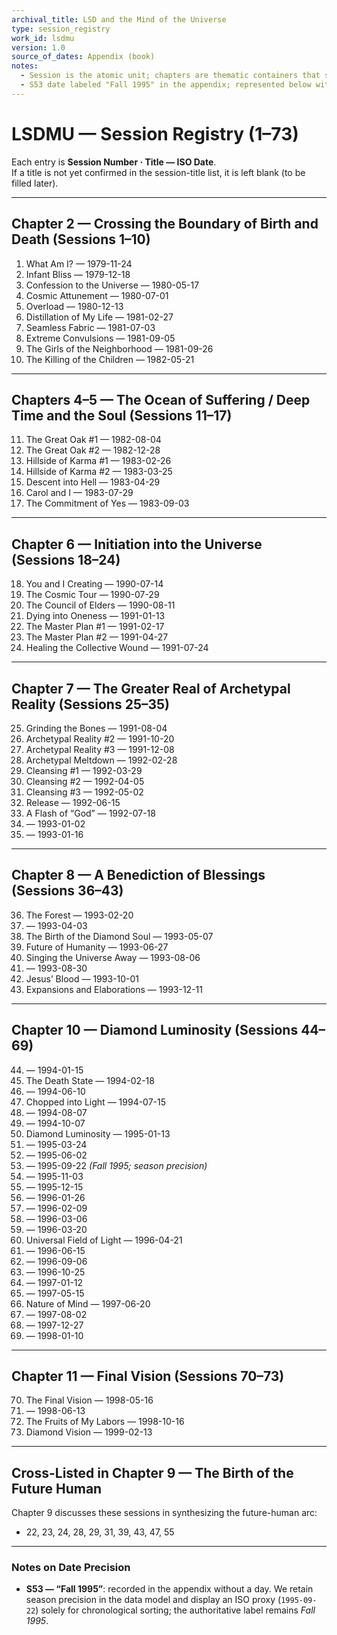 ```yaml
---
archival_title: LSD and the Mind of the Universe
type: session_registry
work_id: lsdmu
version: 1.0
source_of_dates: Appendix (book)
notes:
  - Session is the atomic unit; chapters are thematic containers that sometimes cross-list sessions.
  - S53 date labeled "Fall 1995" in the appendix; represented below with season precision.
---
```


# LSDMU — Session Registry (1–73)

Each entry is **Session Number · Title — ISO Date**.  
If a title is not yet confirmed in the session-title list, it is left blank (to be filled later).

---

## Chapter 2 — Crossing the Boundary of Birth and Death (Sessions 1–10)
1. What Am I? — 1979-11-24  
2. Infant Bliss — 1979-12-18  
3. Confession to the Universe — 1980-05-17  
4. Cosmic Attunement — 1980-07-01  
5. Overload — 1980-12-13  
6. Distillation of My Life — 1981-02-27  
7. Seamless Fabric — 1981-07-03  
8. Extreme Convulsions — 1981-09-05  
9. The Girls of the Neighborhood — 1981-09-26  
10. The Killing of the Children — 1982-05-21  

---

## Chapters 4–5 — The Ocean of Suffering / Deep Time and the Soul (Sessions 11–17)
11. The Great Oak #1 — 1982-08-04  
12. The Great Oak #2 — 1982-12-28  
13. Hillside of Karma #1 — 1983-02-26  
14. Hillside of Karma #2 — 1983-03-25  
15. Descent into Hell — 1983-04-29  
16. Carol and I — 1983-07-29  
17. The Commitment of Yes — 1983-09-03  

---

## Chapter 6 — Initiation into the Universe (Sessions 18–24)
18. You and I Creating — 1990-07-14  
19. The Cosmic Tour — 1990-07-29  
20. The Council of Elders — 1990-08-11  
21. Dying into Oneness — 1991-01-13  
22. The Master Plan #1 — 1991-02-17  
23. The Master Plan #2 — 1991-04-27  
24. Healing the Collective Wound — 1991-07-24  

---

## Chapter 7 — The Greater Real of Archetypal Reality (Sessions 25–35)
25. Grinding the Bones — 1991-08-04  
26. Archetypal Reality #2 — 1991-10-20  
27. Archetypal Reality #3 — 1991-12-08  
28. Archetypal Meltdown — 1992-02-28  
29. Cleansing #1 — 1992-03-29  
30. Cleansing #2 — 1992-04-05  
31. Cleansing #3 — 1992-05-02  
32. Release — 1992-06-15  
33. A Flash of “God” — 1992-07-18  
34. — 1993-01-02  
35. — 1993-01-16  

---

## Chapter 8 — A Benediction of Blessings (Sessions 36–43)
36. The Forest — 1993-02-20  
37. — 1993-04-03  
38. The Birth of the Diamond Soul — 1993-05-07  
39. Future of Humanity — 1993-06-27  
40. Singing the Universe Away — 1993-08-06  
41. — 1993-08-30  
42. Jesus’ Blood — 1993-10-01  
43. Expansions and Elaborations — 1993-12-11  

---

## Chapter 10 — Diamond Luminosity (Sessions 44–69)
44. — 1994-01-15  
45. The Death State — 1994-02-18  
46. — 1994-06-10  
47. Chopped into Light — 1994-07-15  
48. — 1994-08-07  
49. — 1994-10-07  
50. Diamond Luminosity — 1995-01-13  
51. — 1995-03-24  
52. — 1995-06-02  
53. — 1995-09-22 *(Fall 1995; season precision)*  
54. — 1995-11-03  
55. — 1995-12-15  
56. — 1996-01-26  
57. — 1996-02-09  
58. — 1996-03-06  
59. — 1996-03-20  
60. Universal Field of Light — 1996-04-21  
61. — 1996-06-15  
62. — 1996-09-06  
63. — 1996-10-25  
64. — 1997-01-12  
65. — 1997-05-15  
66. Nature of Mind — 1997-06-20  
67. — 1997-08-02  
68. — 1997-12-27  
69. — 1998-01-10  

---

## Chapter 11 — Final Vision (Sessions 70–73)
70. The Final Vision — 1998-05-16  
71. — 1998-06-13  
72. The Fruits of My Labors — 1998-10-16  
73. Diamond Vision — 1999-02-13  

---

## Cross-Listed in Chapter 9 — The Birth of the Future Human
Chapter 9 discusses these sessions in synthesizing the future-human arc:
- 22, 23, 24, 28, 29, 31, 39, 43, 47, 55

---

### Notes on Date Precision
- **S53 — “Fall 1995”**: recorded in the appendix without a day. We retain season precision in the data model and display an ISO proxy (`1995-09-22`) solely for chronological sorting; the authoritative label remains *Fall 1995*.

